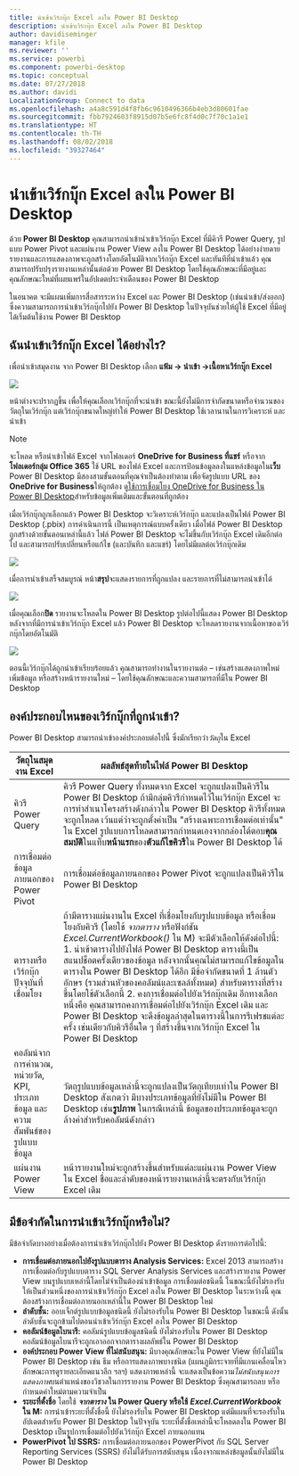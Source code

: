 ```yaml
---
title: นำเข้าเวิร์กบุ๊ก Excel ลงใน Power BI Desktop
description: นำเข้าเวิร์กบุ๊ก Excel ลงใน Power BI Desktop
author: davidiseminger
manager: kfile
ms.reviewer: ''
ms.service: powerbi
ms.component: powerbi-desktop
ms.topic: conceptual
ms.date: 07/27/2018
ms.author: davidi
LocalizationGroup: Connect to data
ms.openlocfilehash: a4a8c591d4f8fb6c9610496366b4eb3d80601fae
ms.sourcegitcommit: fbb7924603f8915d07b5e6fc8f4d0c7f70c1a1e1
ms.translationtype: HT
ms.contentlocale: th-TH
ms.lasthandoff: 08/02/2018
ms.locfileid: "39327464"
---
```

# <a name="import-excel-workbooks-into-power-bi-desktop"></a>นำเข้าเวิร์กบุ๊ก Excel ลงใน Power BI Desktop
ด้วย **Power BI Desktop** คุณสามารถนำเข้านำเข้าเวิร์กบุ๊ก Excel ที่มีคิวรี Power Query, รูปแบบ Power Pivot และแผ่นงาน Power View ลงใน Power BI Desktop ได้อย่างง่ายดาย รายงานและการแสดงภาพจะถูกสร้างโดยอัตโนมัติจากเวิร์กบุ๊ก Excel และทันทีที่นำเข้าแล้ว คุณสามารถปรับปรุงรายงานเหล่านั้นต่อด้วย Power BI Desktop โดยใช้คุณลักษณะที่มีอยู่และคุณลักษณะใหม่ที่เผยแพร่ในอัปเดตประจำเดือนของ Power BI Desktop

ในอนาคต จะมีแผนเพิ่มการสื่อสารระหว่าง Excel และ Power BI Desktop (เช่นนำเข้า/ส่งออก) ซึ่งความสามารถการนำเข้าเวิร์กบุ๊กไปยัง Power BI Desktop ในปัจจุบันช่วยให้ผู้ใช้ Excel ที่มีอยู่ ได้เริ่มต้นใช้งาน Power BI Desktop

## <a name="how-do-i-import-an-excel-workbook"></a>ฉันนำเข้าเวิร์กบุ๊ก Excel ได้อย่างไร?
เพื่อนำเข้าสมุดงาน จาก Power BI Desktop เลือก **แฟ้ม -\> นำเข้า -\>เนื้อหาเวิร์กบุ๊ก Excel**

![](media/desktop-import-excel-workbooks/importexceltopbi_1.png)

หน้าต่างจะปรากฏขึ้น เพื่อให้คุณเลือกเวิร์กบุ๊กที่จะนำเข้า ขณะนี้ยังไม่มีการจำกัดขนาดหรือจำนวนของวัตถุในเวิร์กบุ๊ก แต่เวิร์กบุ๊กขนาดใหญ่ทำให้ Power BI Desktop ใช้เวลานานในการวิเคราะห์ และนำเข้า

> [!NOTE]
> จะโหลด หรือนำเข้าไฟล์ Excel จากโฟลเดอร์ **OneDrive for Business ที่แชร์** หรือจาก**โฟลเดอร์กลุ่ม Office 365** ใช้ URL ของไฟล์ Excel และการป้อนข้อมูลลงในแหล่งข้อมูลใน**เว็บ** Power BI Desktop มีสองสามขั้นตอนที่คุณจำเป็นต้องทำตาม เพื่อจัดรูปแบบ URL ของ **OneDrive for Business**ให้ถูกต้อง ดู[ใช้การเชื่อมโยง OneDrive for Business ใน Power BI Desktop](desktop-use-onedrive-business-links.md)สำหรับข้อมูลเพิ่มเติมและขั้นตอนที่ถูกต้อง
> 
> 

เมื่อเวิร์กบุ๊กถูกเลือกแล้ว Power BI Desktop จะวิเคราะห์เวิร์กบุ๊ก และแปลงเป็นไฟล์ Power BI Desktop (.pbix) การดำเนินการนี้ เป็นเหตุการณ์แบบครั้งเดียว เมื่อไฟล์ Power BI Desktop ถูกสร้างด้วยขั้นตอนเหล่านี้แล้ว ไฟล์ Power BI Desktop จะไม่ขึ้นกับเวิร์กบุ๊ก Excel เดิมอีกต่อไป และสามารถปรับเปลี่ยนหรือแก้ไข (และบันทึก และแชร์) โดยไม่มีผลต่อเวิร์กบุ๊กเดิม

![](media/desktop-import-excel-workbooks/importexceltopbi_2.png)

เมื่อการนำเข้าเสร็จสมบูรณ์ หน้า**สรุป**จะแสดงรายการที่ถูกแปลง และรายการที่ไม่สามารถนำเข้าได้

![](media/desktop-import-excel-workbooks/importexceltopbi_3.png)

เมื่อคุณเลือก**ปิด** รายงานจะโหลดใน Power BI Desktop รูปต่อไปนี้แสดง Power BI Desktop หลังจากที่มีการนำเข้าเวิร์กบุ๊ก Excel แล้ว Power BI Desktop จะโหลดรายงานจากเนื้อหาของเวิร์กบุ๊กโดยอัตโนมัติ

![](media/desktop-import-excel-workbooks/importexceltopbi_4.png)

ตอนนี้เวิร์กบุ๊กได้ถูกนำเข้าเรียบร้อยแล้ว คุณสามารถทำงานในรายงานต่อ – เช่นสร้างแสดงภาพใหม่ เพิ่มข้อมูล หรือสร้างหน้ารายงานใหม่ – โดยใช้คุณลักษณะและความสามารถที่มีใน Power BI Desktop

## <a name="which-workbook-elements-are-imported"></a>องค์ประกอบไหนของเวิร์กบุ๊กที่ถูกนำเข้า?
Power BI Desktop สามารถนำเข้าองค์ประกอบต่อไปนี้ ซึ่งมักเรียกว่า*วัตถุ*ใน Excel

| วัตถุในสมุดงาน Excel | ผลลัพธ์สุดท้ายในไฟล์ Power BI Desktop |
| --- | --- |
| คิวรี Power Query |คิวรี Power Query ทั้งหมดจาก Excel จะถูกแปลงเป็นคิวรีใน Power BI Desktop ถ้ามีกลุ่มคิวรีกำหนดไว้ในเวิร์กบุ๊ก Excel จะการทำสำเนาโครงสร้างดังกล่าวใน Power BI Desktop คิวรีทั้งหมดจะถูกโหลด เว้นแต่ว่าจะถูกตั้งค่าเป็น "สร้างเฉพาะการเชื่อมต่อเท่านั้น" ใน Excel รูปแบบการโหลดสามารถกำหนดเองจากกล่องโต้ตอบ**คุณสมบัติ**ในแท็บ**หน้าแรก**ของ**ตัวแก้ไขคิวรี**ใน Power BI Desktop ได้ |
| การเชื่อมต่อข้อมูลภายนอกของ Power Pivot |การเชื่อมต่อข้อมูลภายนอกของ Power Pivot จะถูกแปลงเป็นคิวรีใน Power BI Desktop |
| ตารางหรือเวิร์กบุ๊กปัจจุบันที่เชื่อมโยง |ถ้ามีตารางแผ่นงานใน Excel ที่เชื่อมโยงกับรูปแบบข้อมูล หรือเชื่อมโยงกับคิวรี (โดยใช้ *จากตาราง* หรือฟังก์ชัน *Excel.CurrentWorkbook()* ใน M) จะมีตัวเลือกให้ดังต่อไปนี้: 1. นำเข้าตารางไปยังไฟล์ Power BI Desktop ตารางนี้เป็นสแนปช็อตครั้งเดียวของข้อมูล หลังจากนั้นคุณไม่สามารถแก้ไขข้อมูลในตารางใน Power BI Desktop ได้อีก มีข้อจำกัดขนาดที่ 1 ล้านตัวอักษร (รวมส่วนหัวของคอลัมน์และเซลล์ทั้งหมด) สำหรับตารางที่สร้างขึ้นโดยใช้ตัวเลือกนี้ 2. คงการเชื่อมต่อไปยังเวิร์กบุ๊กเดิม อีกทางเลือกหนึ่งคือ คุณสามารถคงการเชื่อมต่อไปยังเวิร์กบุ๊ก Excel เดิม และ Power BI Desktop จะดึงข้อมูลล่าสุดในตารางนี้ในการรีเฟรชแต่ละครั้ง เช่นเดียวกับคิวรีอื่นใด ๆ ที่สร้างขึ้นจากเวิร์กบุ๊ก Excel ใน Power BI Desktop |
| คอลัมน์จากการคำนวณ, หน่วยวัด, KPI, ประเภทข้อมูล และความสัมพันธ์ของรูปแบบข้อมูล |วัตถุรูปแบบข้อมูลเหล่านี้จะถูกแปลงเป็นวัตถุเทียบเท่าใน Power BI Desktop สังเกตว่า มีบางประเภทข้อมูลที่ยังไม่มีใน Power BI Desktop เช่น**รูปภาพ** ในกรณีเหล่านี้ ข้อมูลของประเภทข้อมูลจะถูกล้างค่าสำหรับคอลัมน์ดังกล่าว |
| แผ่นงาน Power View |หน้ารายงานใหม่จะถูกสร้างขึ้นสำหรับแต่ละแผ่นงาน Power View ใน Excel ชื่อและลำดับของหน้ารายงานเหล่านี้จะตรงกับเวิร์กบุ๊ก Excel เดิม |

## <a name="are-there-any-limitations-to-importing-a-workbook"></a>มีข้อจำกัดในการนำเข้าเวิร์กบุ๊กหรือไม่?
มีข้อจำกัดบางอย่างเมื่อต้องการนำเข้าเวิร์กบุ๊กไปยัง Power BI Desktop ดังรายการต่อไปนี้:

* **การเชื่อมต่อภายนอกไปยังรูปแบบตาราง Analysis Services:** Excel 2013 สามารถสร้างการเชื่อมต่อกับรูปแบบตาราง SQL Server Analysis Services และสร้างรายงาน Power View บนรูปแบบเหล่านี้โดยไม่จำเป็นต้องนำเข้าข้อมูล การเชื่อมต่อชนิดนี้ ในขณะนี้ยังไม่รองรับให้เป็นส่วนหนึ่งของการนำเข้าเวิร์กบุ๊ก Excel ลงใน Power BI Desktop ในระหว่างนี้ คุณต้องสร้างการเชื่อมต่อภายนอกเหล่านี้ใน Power BI Desktop ใหม่
* **ลำดับชั้น:** ออบเจ็กต์รูปแบบข้อมูลชนิดนี้ ยังไม่รองรับใน Power BI Desktop ในขณะนี้ ดังนั้น ลำดับชั้นจะถูกข้ามไปตอนนำเข้าเวิร์กบุ๊ก Excel ลงใน Power BI Desktop
* **คอลัมน์ข้อมูลไบนารี:** คอลัมน์รูปแบบข้อมูลชนิดนี้ ยังไม่รองรับใน Power BI Desktop คอลัมน์ข้อมูลไบนารีจะถูกเอาออกจากตารางผลลัพธ์ใน Power BI Desktop
* **องค์ประกอบ Power View ที่ไม่สนับสนุน:** มีบางคุณลักษณะใน Power View ที่ยังไม่มีใน Power BI Desktop เช่น ธีม หรือการแสดงภาพบางชนิด (แผนภูมิกระจายที่มีแกนเคลื่อนไหว ลักษณะการดูรายละเอียดแนวลึก ฯลฯ) แสดงภาพเหล่านี้ จะแสดงเป็นข้อความ*ไม่สนับสนุนการแสดงภาพ*บนตำแหน่งของวิชวลในการรายงาน Power BI Desktop ซึ่งคุณสามารถลบ หรือกำหนดค่าใหม่ตามความจำเป็น
* **ระยะที่ตั้งชื่อ** โดยใช้ ***จากตาราง*** **ใน Power Query หรือใช้** ***Excel.CurrentWorkbook*** **ใน M:** การนำเข้าระยะที่ตั้งชื่อนี้ ยังไม่รองรับใน Power BI Desktop แต่มีแผนที่จะรองรับในอัปเดตสำหรับ Power BI Desktop ในปัจจุบัน ระยะที่ตั้งชื่อเหล่านี้จะโหลดลงใน Power BI Desktop เป็นรูปการเชื่อมต่อไปยังเวิร์กบุ๊ก Excel ภายนอกแทน
* **PowerPivot ไป SSRS:** การเชื่อมต่อภายนอกของ PowerPivot กับ SQL Server Reporting Services (SSRS) ยังไม่ได้รับการสนับสนุน เนื่องจากแหล่งข้อมูลนั้นยังไม่มีใน Power BI Desktop

